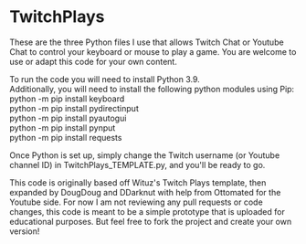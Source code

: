 # TwitchPlays
These are the three Python files I use that allows Twitch Chat or Youtube Chat to control your keyboard or mouse to play a game. You are welcome to use or adapt this code for your own content.

To run the code you will need to install Python 3.9.  
Additionally, you will need to install the following python modules using Pip:  
python -m pip install keyboard  
python -m pip install pydirectinput  
python -m pip install pyautogui  
python -m pip install pynput  
python -m pip install requests  

Once Python is set up, simply change the Twitch username (or Youtube channel ID) in TwitchPlays_TEMPLATE.py, and you'll be ready to go.

This code is originally based off Wituz's Twitch Plays template, then expanded by DougDoug and DDarknut with help from Ottomated for the Youtube side. For now I am not reviewing any pull requests or code changes, this code is meant to be a simple prototype that is uploaded for educational purposes. But feel free to fork the project and create your own version!
